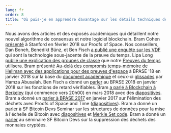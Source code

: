 ```yaml
---
lang: fr
order: 8
title: "Où puis-je en apprendre davantage sur les détails techniques de votre algorithme de consensus?"
---
```


Nous avons des articles et des exposés académiques qui détaillent notre nouvel algorithme de consensus et notre logiciel blockchain. Bram Cohen [présenté](https://www.youtube.com/watch?v=2Zlcgt8FVz4) à Stanford en février 2018 sur Proofs of Space. Nos conseillers, Dan Boneh, Benedikt Bünz, et Ben Fisch [a publié une enquête sur les VDF](https://eprint.iacr.org/2018/712.pdf) qui sont la technologie sous-jacente de la preuve du temps. Lipa Long [publié une explication des groupes de classe](https://github.com/olive-Network/vdf-competition/blob/master/classgroups.pdf) que notre [Preuves du temps](https://eprint.iacr.org/2018/627.pdf) utilisera. Bram présenté [Au-delà des compromis temps-mémoire de Hellman avec des applications pour des preuves d'espace](https://www.youtube.com/watch?v=iqxkO7C-cyk) à BPASE '18 en janvier 2018 sur la base du [document académique](https://eprint.iacr.org/2017/893) et ceux-ci [glissades](https://view.publitas.com/olive-network/pbase18slides/page/1) par Hamza Abusalah. Ben Fisch a donné un [parler](https://www.youtube.com/watch?v=qUoagL7OZ1k&feature=youtu.be) au BPASE 2018 en janvier 2018 sur les fonctions de retard vérifiables. Bram [a parlé à Blockchain à Berkeley](https://www.facebook.com/BlockchainatBerkeley/videos/2006069823011271/) (qui commence vers 20h00) en mars 2018 avec des [diapositives](https://cyber.stanford.edu/sites/g/files/sbiybj9936/f/bramcohen.pdf). Bram a donné un [parler à BPASE 2017](https://www.youtube.com/watch?v=aYG0NxoG7yw) en janvier 2017 sur l'élimination des déchets avec Proofs of Space and Time ([diapositives](https://cyber.stanford.edu/sites/g/files/sbiybj9936/f/bramcohen.pdf)). Bram a donné un [parler](https://www.youtube.com/watch?v=zZaB4hM8SQ4) à SF Bitcoin Devs Seminar sur les structures de données pour la mise à l'échelle de Bitcoin avec [diapositives](https://view.publitas.com/olive-network/bitcoin_data_structures/) et [Merkle Set code](https://github.com/bramcohen/MerkleSet). Bram a donné un [parler](https://www.youtube.com/watch?v=zZaB4hM8SQ4) au séminaire SF Bitcoin Devs sur la suppression des déchets des monnaies cryptées.

